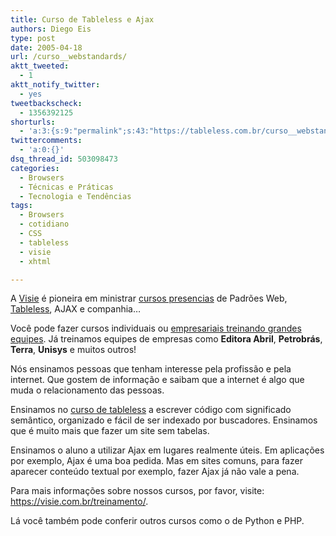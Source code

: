 ```yaml
---
title: Curso de Tableless e Ajax
authors: Diego Eis
type: post
date: 2005-04-18
url: /curso__webstandards/
aktt_tweeted:
  - 1
aktt_notify_twitter:
  - yes
tweetbackscheck:
  - 1356392125
shorturls:
  - 'a:3:{s:9:"permalink";s:43:"https://tableless.com.br/curso__webstandards";s:7:"tinyurl";s:26:"https://tinyurl.com/3pgqvv9";s:4:"isgd";s:19:"https://is.gd/zkJbmt";}'
twittercomments:
  - 'a:0:{}'
dsq_thread_id: 503098473
categories:
  - Browsers
  - Técnicas e Práticas
  - Tecnologia e Tendências
tags:
  - Browsers
  - cotidiano
  - CSS
  - tableless
  - visie
  - xhtml

---
```

A [Visie][1] é pioneira em ministrar [cursos presencias][2] de Padrões Web, [Tableless][3], AJAX e companhia&#8230;
  
Você pode fazer cursos individuais ou [empresariais treinando grandes equipes][4]. Já treinamos equipes de empresas como **Editora Abril**, **Petrobrás**, **Terra**, **Unisys** e muitos outros! 

Nós ensinamos pessoas que tenham interesse pela profissão e pela internet. Que gostem de informação e saibam que a internet é algo que muda o relacionamento das pessoas.

Ensinamos no [curso de tableless][5] a escrever código com significado semântico, organizado e fácil de ser indexado por buscadores. Ensinamos que é muito mais que fazer um site sem tabelas. 

Ensinamos o aluno a utilizar Ajax em lugares realmente úteis. Em aplicações por exemplo, Ajax é uma boa pedida. Mas em sites comuns, para fazer aparecer conteúdo textual por exemplo, fazer Ajax já não vale a pena. 

Para mais informações sobre nossos cursos, por favor, visite: <https://visie.com.br/treinamento/>.
  
Lá você também pode conferir outros cursos como o de Python e PHP.

 [1]: https://visie.com.br/ "Empresa de treinamentos e desenvolvimento de sistemas web"
 [2]: https://visie.com.br/treinamento/presencial
 [3]: https://visie.com.br/treinamento/assuntos-que-ensinamos/curso-de-tableless/ "Curso de Tableless e boas práticas"
 [4]: https://visie.com.br/treinamento/treinamento-in-company/ "Curso in company de padrões web"
 [5]: https://visie.com.br/treinamento/assuntos-que-ensinamos/curso-de-tableless/ "Treinamento de Tableless"